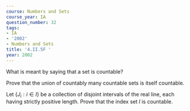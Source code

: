 ```yaml
---
course: Numbers and Sets
course_year: IA
question_number: 32
tags:
- IA
- '2002'
- Numbers and Sets
title: '4.II.5F '
year: 2002
---
```



What is meant by saying that a set is countable?

Prove that the union of countably many countable sets is itself countable.

Let $\left\{J_{i}: i \in I\right\}$ be a collection of disjoint intervals of the real line, each having strictly positive length. Prove that the index set $I$ is countable.